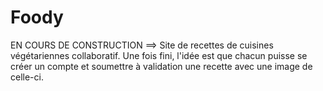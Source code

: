 # Foody
EN COURS DE CONSTRUCTION 
==> Site de recettes de cuisines végétariennes collaboratif.
Une fois fini, l'idée est que chacun puisse se créer un compte et soumettre à validation une recette avec une image de celle-ci. 

